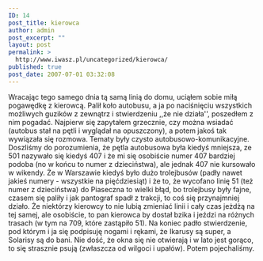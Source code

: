 ```yaml
---
ID: 14
post_title: kierowca
author: admin
post_excerpt: ""
layout: post
permalink: >
  http://www.iwasz.pl/uncategorized/kierowca/
published: true
post_date: 2007-07-01 03:32:08
---
```

Wracając tego samego dnia tą samą linią do domu, uciąłem sobie miłą pogawędkę z kierowcą. Palił koło autobusu, a ja po naciśnięciu wszystkich możliwych guzików z zewnątrz i stwierdzeniu ,,że nie działa'', poszedłem z nim pogadać. Najpierw się zapytałem grzecznie, czy można wsiadać (autobus stał na pętli i wyglądał na opuszczony), a potem jakoś tak wywiązała się rozmowa. Tematy były czysto autobusowo-komunikacyjne. Doszliśmy do porozumienia, że pętla autobusowa była kiedyś mniejsza, ze 501 nazywało się kiedyś 407 i że mi się osobiście numer 407 bardziej podoba (no w końcu to numer z dzieciństwa), ale jednak 407 nie kursowało w wikendy. Że w Warszawie kiedyś było dużo trolejbusów (padły nawet jakieś numery - wszystkie na pięćdziesiąt) i że to, że wycofano linię 51 (też numer z dzieciństwa) do Piaseczna to wielki błąd, bo trolejbusy były fajne, czasem się paliły i jak pantograf spadł z trakcji, to coś się przynajmniej działo. Że niektórzy kierowcy to nie lubią zmieniać linii i cały czas jeżdżą na tej samej, ale osobiście, to pan kierowca by dostał bzika i jeździ na różnych trasach (w tym na 709, które zastąpiło 51). Na koniec padło stwierdzenie, pod którym i ja się podpisuję nogami i rękami, że Ikarusy są super, a Solarisy są do bani. Nie dość, że okna się nie otwierają i w lato jest gorąco, to się strasznie psują (zwłaszcza od wilgoci i upałów). Potem pojechaliśmy.